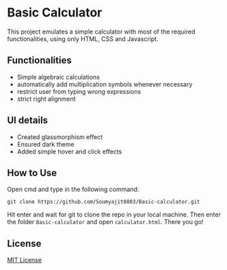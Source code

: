 # Basic Calculator
This project emulates a simple calculator with most of the required functionalities, using only HTML, CSS and Javascript. 

## Functionalities
- Simple algebraic calculations
- automatically add multiplication symbols whenever necessary
- restrict user from typing wrong expressions
- strict right alignment 
  
## UI details
- Created glassmorphism effect
- Ensured dark theme
- Added simple hover and click effects

## How to Use
Open cmd and type in the following command:
```
git clone https://github.com/Soumyajit0803/Basic-calculator.git
```
Hit enter and wait for git to clone the repo in your local machine. Then enter the folder `Basic-calculator` and open `calculator.html`. There you go!

## License
[MIT License](./LICENSE)


